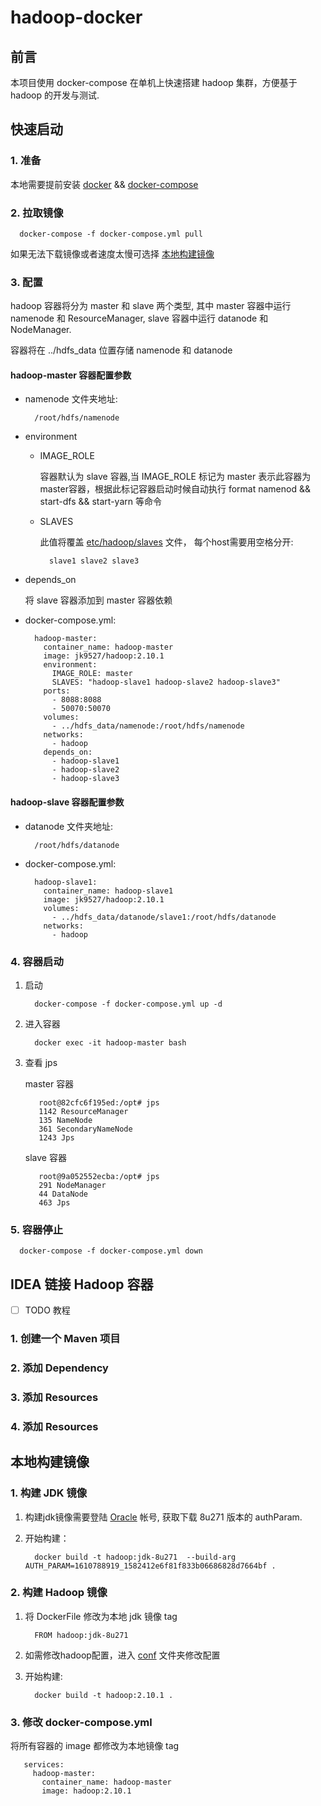 # **hadoop-docker**

## **前言**

本项目使用 docker-compose 在单机上快速搭建  hadoop 集群，方便基于 hadoop 的开发与测试.

## **快速启动**

### **1. 准备**

本地需要提前安装 [docker](https://docs.docker.com/engine/install/) && [docker-compose](https://docs.docker.com/compose/install/)

### **2. 拉取镜像**

```
  docker-compose -f docker-compose.yml pull
```

如果无法下载镜像或者速度太慢可选择 [本地构建镜像](#本地构建镜像)

### **3. 配置**

hadoop 容器将分为 master 和 slave 两个类型, 其中 master 容器中运行 namenode 和 ResourceManager, slave 容器中运行 datanode 和 NodeManager.

容器将在 ../hdfs_data 位置存储 namenode 和 datanode

#### **hadoop-master 容器配置参数**

- namenode 文件夹地址:

   ```
     /root/hdfs/namenode
   ```

- environment

    - IMAGE_ROLE
      
        容器默认为 slave 容器,当 IMAGE_ROLE 标记为 master 表示此容器为master容器，根据此标记容器启动时候自动执行 format namenod && start-dfs && start-yarn 等命令

    - SLAVES

        此值将覆盖 [etc/hadoop/slaves](https://hadoop.apache.org/docs/r2.10.1/hadoop-project-dist/hadoop-common/ClusterSetup.html) 文件， 每个host需要用空格分开:

        ```
          slave1 slave2 slave3
        ```

- depends_on

    将 slave 容器添加到 master 容器依赖

- docker-compose.yml:

  ```
    hadoop-master:
      container_name: hadoop-master
      image: jk9527/hadoop:2.10.1
      environment:
        IMAGE_ROLE: master
        SLAVES: "hadoop-slave1 hadoop-slave2 hadoop-slave3"
      ports: 
        - 8088:8088
        - 50070:50070
      volumes:
        - ../hdfs_data/namenode:/root/hdfs/namenode
      networks:
        - hadoop
      depends_on:
        - hadoop-slave1
        - hadoop-slave2
        - hadoop-slave3
  ```

#### **hadoop-slave 容器配置参数**

- datanode 文件夹地址:

   ```
     /root/hdfs/datanode
   ```

- docker-compose.yml:

  ```
    hadoop-slave1:
      container_name: hadoop-slave1
      image: jk9527/hadoop:2.10.1
      volumes:
        - ../hdfs_data/datanode/slave1:/root/hdfs/datanode
      networks:
        - hadoop
  ```

### **4. 容器启动**

1. 启动

   ```
     docker-compose -f docker-compose.yml up -d
   ```

2. 进入容器

   ```
     docker exec -it hadoop-master bash
   ```
3. 查看 jps

    master 容器

   ```
      root@82cfc6f195ed:/opt# jps
      1142 ResourceManager
      135 NameNode
      361 SecondaryNameNode
      1243 Jps
   ```
    slave 容器

   ```
      root@9a052552ecba:/opt# jps
      291 NodeManager
      44 DataNode
      463 Jps
   ```

### **5. 容器停止**

```
  docker-compose -f docker-compose.yml down
```

## **IDEA 链接 Hadoop 容器**

- [ ] TODO 教程

### **1. 创建一个 Maven 项目**

### **2. 添加 Dependency**

### **3. 添加 Resources**

### **4. 添加 Resources**

## **本地构建镜像**

### **1. 构建 JDK 镜像**

1. 构建jdk镜像需要登陆 [Oracle](https://www.oracle.com/java/technologies/javase-downloads.html) 帐号, 获取下载 8u271 版本的 authParam.

2. 开始构建：

   ```
     docker build -t hadoop:jdk-8u271  --build-arg AUTH_PARAM=1610788919_1582412e6f81f833b06686828d7664bf . 
   ```

### **2. 构建 Hadoop 镜像** 

1. 将 DockerFile 修改为本地 jdk 镜像 tag

   ```
     FROM hadoop:jdk-8u271
   ```

2. 如需修改hadoop配置，进入 [conf](./conf) 文件夹修改配置

3. 开始构建:

   ```
     docker build -t hadoop:2.10.1 .
   ```

### **3. 修改 docker-compose.yml**

将所有容器的 image 都修改为本地镜像 tag

```
   services:
     hadoop-master:
       container_name: hadoop-master
       image: hadoop:2.10.1
```
